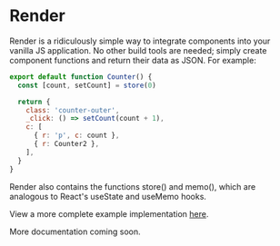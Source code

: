 # Render
Render is a ridiculously simple way to integrate components into your vanilla JS application. No other build tools are needed; simply create component functions and return their data as JSON. For example:

```js
export default function Counter() {
  const [count, setCount] = store(0)

  return {
    class: 'counter-outer',
    _click: () => setCount(count + 1),
    c: [
      { r: 'p', c: count },
      { r: Counter2 },
    ],
  }
}
```

Render also contains the functions store() and memo(), which are analogous to React's useState and useMemo hooks.

View a more complete example implementation [here](https://github.com/camdowney/word-engine).

More documentation coming soon.
